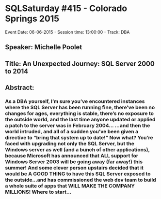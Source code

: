 # SQLSaturday #415 - Colorado Springs 2015
Event Date: 06-06-2015 - Session time: 13:00:00 - Track: DBA
## Speaker: Michelle Poolet
## Title: An Unexpected Journey: SQL Server 2000 to 2014
## Abstract:
### As a DBA yourself, I’m sure you’ve encountered instances where the SQL Server has been running fine, there’ve been no changes for ages, everything is stable, there’s no exposure to the outside world, and the last time anyone updated or applied a patch to the server was in February 2004… …and then the world intruded, and all of a sudden you’ve been given a directive to “bring that system up to date!” Now what? You’re faced with upgrading not only the SQL Server, but the Windows server as well (and a bunch of other applications), because Microsoft has announced that ALL support for Windows Server 2003 will be going away (far away!) this summer! And some clever person upstairs decided that it would be A GOOD THING to have this SQL Server exposed to the outside…and has commissioned the web dev team to build a whole suite of apps that WILL MAKE THE COMPANY MILLIONS! Where to start…
